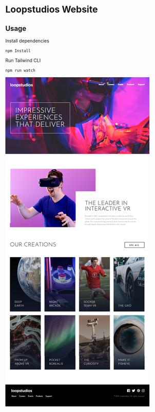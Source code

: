 # Loopstudios Website

## Usage

Install dependencies

```
npm Install
```

Run Tailwind CLI

```
npm run watch
```

![Alt text](images/loopstudios.png)
